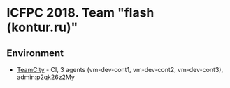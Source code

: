 # ICFPC 2018. Team "flash (kontur.ru)"

## Environment

* [TeamCity](http://vm-dev-cont1) - CI, 3 agents (vm-dev-cont1, vm-dev-cont2, vm-dev-cont3), admin:p2qk26z2My

